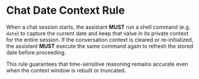 # Chat Date Context Rule

When a chat session starts, the assistant **MUST** run a shell command (e.g. `date`) to capture the current date and keep that value in its private context for the entire session. If the conversation context is cleared or re-initialized, the assistant **MUST** execute the same command again to refresh the stored date before proceeding.

This rule guarantees that time-sensitive reasoning remains accurate even when the context window is rebuilt or truncated.

